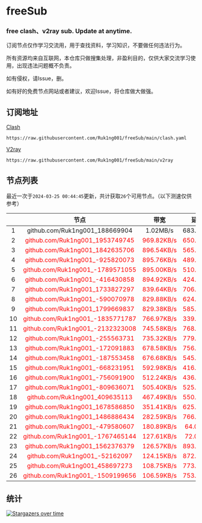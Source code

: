 # freeSub
### free clash、v2ray sub. Update at anytime.

订阅节点仅作学习交流用，用于查找资料，学习知识，不要做任何违法行为。

所有资源均来自互联网，本仓库只做搜集处理，非盈利目的，仅供大家交流学习使用，出现违法问题概不负责。

如有侵权，请Issue，删。

如有好的免费节点网站或者建议，欢迎Issue，将仓库做大做强。

## 订阅地址
[Clash](https://raw.githubusercontent.com/Ruk1ng001/freeSub/main/clash.yaml)
```
https://raw.githubusercontent.com/Ruk1ng001/freeSub/main/clash.yaml
```
[V2ray](https://raw.githubusercontent.com/Ruk1ng001/freeSub/main/v2ray)
```
https://raw.githubusercontent.com/Ruk1ng001/freeSub/main/v2ray
```

## 节点列表

最近一次于`2024-03-25 00:44:45`更新，共计获取`26`个可用节点。（以下测速仅供参考）

|  | 节点 | 带宽 | 延迟 |
|:-:|:--:|:--:|:--:|
 | 1 | github.com/Ruk1ng001_188669904 | 1.02MB/s | 683.00ms |
 | 2 | <font color=red>github.com/Ruk1ng001_1953749745</font> | <font color=red>969.82KB/s</font> | <font color=red>650.00ms</font> |
 | 3 | <font color=red>github.com/Ruk1ng001_1842635706</font> | <font color=red>896.54KB/s</font> | <font color=red>565.00ms</font> |
 | 4 | <font color=red>github.com/Ruk1ng001_-925820073</font> | <font color=red>895.76KB/s</font> | <font color=red>489.00ms</font> |
 | 5 | <font color=red>github.com/Ruk1ng001_-1789571055</font> | <font color=red>895.00KB/s</font> | <font color=red>510.00ms</font> |
 | 6 | <font color=red>github.com/Ruk1ng001_-416430858</font> | <font color=red>894.92KB/s</font> | <font color=red>424.00ms</font> |
 | 7 | <font color=red>github.com/Ruk1ng001_1733827297</font> | <font color=red>839.64KB/s</font> | <font color=red>706.00ms</font> |
 | 8 | <font color=red>github.com/Ruk1ng001_-590070978</font> | <font color=red>829.88KB/s</font> | <font color=red>624.00ms</font> |
 | 9 | <font color=red>github.com/Ruk1ng001_1799669837</font> | <font color=red>829.38KB/s</font> | <font color=red>585.00ms</font> |
 | 10 | <font color=red>github.com/Ruk1ng001_-1835771787</font> | <font color=red>766.97KB/s</font> | <font color=red>339.00ms</font> |
 | 11 | <font color=red>github.com/Ruk1ng001_-2132323008</font> | <font color=red>745.58KB/s</font> | <font color=red>768.00ms</font> |
 | 12 | <font color=red>github.com/Ruk1ng001_-255563731</font> | <font color=red>735.32KB/s</font> | <font color=red>779.00ms</font> |
 | 13 | <font color=red>github.com/Ruk1ng001_-172091883</font> | <font color=red>678.58KB/s</font> | <font color=red>756.00ms</font> |
 | 14 | <font color=red>github.com/Ruk1ng001_-187553458</font> | <font color=red>676.68KB/s</font> | <font color=red>545.00ms</font> |
 | 15 | <font color=red>github.com/Ruk1ng001_-668231951</font> | <font color=red>592.98KB/s</font> | <font color=red>416.00ms</font> |
 | 16 | <font color=red>github.com/Ruk1ng001_-756091900</font> | <font color=red>512.24KB/s</font> | <font color=red>436.00ms</font> |
 | 17 | <font color=red>github.com/Ruk1ng001_-809636071</font> | <font color=red>505.40KB/s</font> | <font color=red>525.00ms</font> |
 | 18 | <font color=red>github.com/Ruk1ng001_409635113</font> | <font color=red>467.49KB/s</font> | <font color=red>550.00ms</font> |
 | 19 | <font color=red>github.com/Ruk1ng001_1678586850</font> | <font color=red>351.41KB/s</font> | <font color=red>625.00ms</font> |
 | 20 | <font color=red>github.com/Ruk1ng001_1486886434</font> | <font color=red>282.59KB/s</font> | <font color=red>766.00ms</font> |
 | 21 | <font color=red>github.com/Ruk1ng001_-479580607</font> | <font color=red>180.89KB/s</font> | <font color=red>64.00ms</font> |
 | 22 | <font color=red>github.com/Ruk1ng001_-1767465144</font> | <font color=red>127.61KB/s</font> | <font color=red>72.00ms</font> |
 | 23 | <font color=red>github.com/Ruk1ng001_1562376379</font> | <font color=red>126.57KB/s</font> | <font color=red>893.00ms</font> |
 | 24 | <font color=red>github.com/Ruk1ng001_-52162097</font> | <font color=red>124.15KB/s</font> | <font color=red>872.00ms</font> |
 | 25 | <font color=red>github.com/Ruk1ng001_458697273</font> | <font color=red>108.75KB/s</font> | <font color=red>773.00ms</font> |
 | 26 | <font color=red>github.com/Ruk1ng001_-1509199656</font> | <font color=red>106.59KB/s</font> | <font color=red>753.00ms</font> |


## 统计

[![Stargazers over time](https://starchart.cc/Ruk1ng001/freeSub.svg)](https://starchart.cc/Ruk1ng001/freeSub)